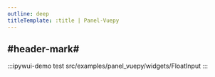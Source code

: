 ```yaml
---
outline: deep
titleTemplate: :title | Panel-Vuepy
---
```


## #header-mark#
:::ipywui-demo test
src/examples/panel_vuepy/widgets/FloatInput
::: 